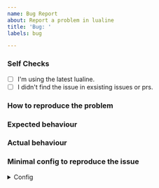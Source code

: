 ```yaml
---
name: Bug Report
about: Report a problem in lualine
title: 'Bug: '
labels: bug

---
```


<!--
  Before reporting: search existing issues and
  ensure you are running neovim >= 0.5 and the
  latest version of lualine.
-->

### Self Checks

<!-- Check these boxes by placeing an X in the middle -->
- [ ] I'm using the latest lualine.
- [ ] I didn't find the issue in exsisting issues or prs.

### How to reproduce the problem
<!-- Add steps to reproduce with mini al config from below -->

### Expected behaviour


### Actual behaviour


### Minimal config to reproduce the issue

<details>
<summary>Config</summary>
<!--
  =================
  ### IMPORTENT ###
  =================

  You need to provide a way to reproduce the issue without influence
  of other plugins.

  Issues without proper format and a proper way to
  reproduce might be ignored.

  This script can help you with that.
  https://github.com/nvim-lualine/lualine.nvim/blob/master/scripts/nvim_isolated_conf.sh

  Create an isolated config directory with:

    `nvim_isolated_conf.sh -c DirectoryName`

  Then modify the DirectoryName/.config/nvim/init.vim
  so you can reproduce the issue .

  You can load the config to see if the issue is occuring with

    `nvim_isolated_conf.sh -l DirectoryName`

  Paste the DirectoryName/.config/init.vim without comments below
-->

</details>

### Aditional information

